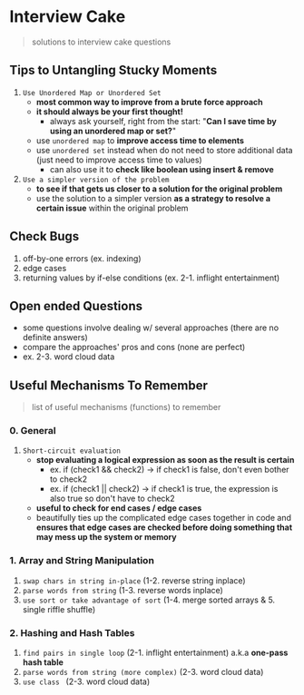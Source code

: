# Interview Cake
> solutions to interview cake questions

## Tips to Untangling Stucky Moments
1. `Use Unordered Map or Unordered Set`
    - __most common way to improve from a brute force approach__
    - __it should always be your first thought!__
        - always ask yourself, right from the start: "__Can I save time by using an unordered map or set?__"
    - use `unordered map` to __improve access time to elements__
    - use `unordered set` instead when do not need to store additional data (just need to improve access time to values)
        - can also use it to __check like boolean using insert & remove__
2. `Use a simpler version of the problem`
    - __to see if that gets us closer to a solution for the original problem__
    - use the solution to a simpler version __as a strategy to resolve a certain issue__ within the original problem

## Check Bugs
1. off-by-one errors (ex. indexing)
2. edge cases
3. returning values by if-else conditions (ex. 2-1. inflight entertainment)

## Open ended Questions
- some questions involve dealing w/ several approaches (there are no definite answers)
- compare the approaches' pros and cons (none are perfect)
- ex. 2-3. word cloud data

## Useful Mechanisms To Remember
> list of useful mechanisms (functions) to remember

### 0. General
1. `Short-circuit evaluation`
    - __stop evaluating a logical expression as soon as the result is certain__
        - ex. if (check1 && check2) -> if check1 is false, don't even bother to check2
        - ex. if (check1 || check2) -> if check1 is true, the expression is also true so don't have to check2
    - __useful to check for end cases / edge cases__
    - beautifully ties up the complicated edge cases together in code and __ensures that edge cases are checked before doing something that may mess up the system or memory__

### 1. Array and String Manipulation
1. `swap chars in string in-place` (1-2. reverse string inplace)
2. `parse words from string` (1-3. reverse words inplace)
3. `use sort or take advantage of sort` (1-4. merge sorted arrays & 5. single riffle shuffle)

### 2. Hashing and Hash Tables
1. `find pairs in single loop` (2-1. inflight entertainment) a.k.a __one-pass hash table__
2. `parse words from string (more complex)` (2-3. word cloud data)
3. `use class ` (2-3. word cloud data)